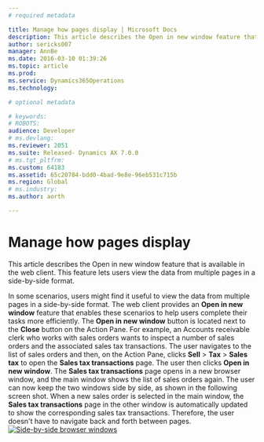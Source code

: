 ```yaml
---
# required metadata

title: Manage how pages display | Microsoft Docs
description: This article describes the Open in new window feature that is available in the web client. This feature lets users view the data from multiple pages in a side-by-side format.
author: sericks007
manager: AnnBe
ms.date: 2016-03-10 01:39:26
ms.topic: article
ms.prod: 
ms.service: Dynamics365Operations
ms.technology: 

# optional metadata

# keywords: 
# ROBOTS: 
audience: Developer
# ms.devlang: 
ms.reviewer: 2051
ms.suite: Released- Dynamics AX 7.0.0
# ms.tgt_pltfrm: 
ms.custom: 64183
ms.assetid: 65c20784-bdd0-4bad-9e8e-96eb531c715b
ms.region: Global
# ms.industry: 
ms.author: aorth

---
```


# Manage how pages display

This article describes the Open in new window feature that is available in the web client. This feature lets users view the data from multiple pages in a side-by-side format.

In some scenarios, users might find it useful to view the data from multiple pages in a side-by-side format. The web client provides an **Open in new window** feature that enables these scenarios to help users complete their tasks more efficiently. The **Open in new window** button is located next to the **Close** button on the Action Pane. For example, an Accounts receivable clerk who works with sales orders wants to inspect a number of sales orders and the associated sales tax transactions. The user navigates to the list of sales orders and then, on the Action Pane, clicks **Sell** &gt; **Tax** &gt; **Sales tax** to open the **Sales tax transactions** page. The user then clicks **Open in new window**. The **Sales tax transactions** page opens in a new browser window, and the main window shows the list of sales orders again. The user can now keep the two windows side by side, as shown in the following screen shot. When a new sales order is selected in the main window, the **Sales tax transactions** page in the other window is automatically updated to show the corresponding sales tax transactions. Therefore, the user doesn't have to navigate back and forth between pages. [![Side-by-side browser windows](./media/1_window.png)](./media/1_window.png)

